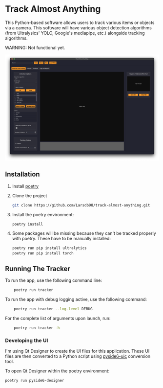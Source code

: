 # Track Almost Anything

This Python-based software allows users to track various items or objects via a camera. This software will have various object detection algorithms (from Ultralysics' YOLO, Google's mediapipe, etc.) alongside tracking algorithms.

WARNING: Not functional yet.

![](resources/extras/tracker_screenshot.png)


## Installation

1. Install [poetry](https://python-poetry.org)

2. Clone the project

    ```zsh
    git clone https://github.com/Larsdb98/track-almost-anything.git
    ```

3. Install the poetry environment:

    ```zsh
    poetry install
    ```

4. Some packages will be missing because they can't be tracked properly with poetry. These have to be manually installed:

    ```zsh
    poetry run pip install ultralytics
    poetry run pip install torch
    ```

## Running The Tracker

To run the app, use the following command line:
```zsh
    poetry run tracker
```
To run the app with debug logging active, use the following command:
```zsh
    poetry run tracker --log-level DEBUG
```
For the complete list of arguments upon launch, run:
```zsh
    poetry run tracker -h
```

### Developing the UI

I'm using Qt Designer to create the UI files for this application. These UI files are then converted to a Python script using [pyside6-uic](https://doc.qt.io/qtforpython-6/tools/pyside-uic.html) conversion tool.

To open Qt Designer within the poetry environment:

```bash
poetry run pyside6-designer
```

